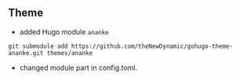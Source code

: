 
## Theme

* added Hugo module `ananke`

```
git submodule add https://github.com/theNewDynamic/gohugo-theme-ananke.git themes/ananke
```

* changed module part in config.toml.
